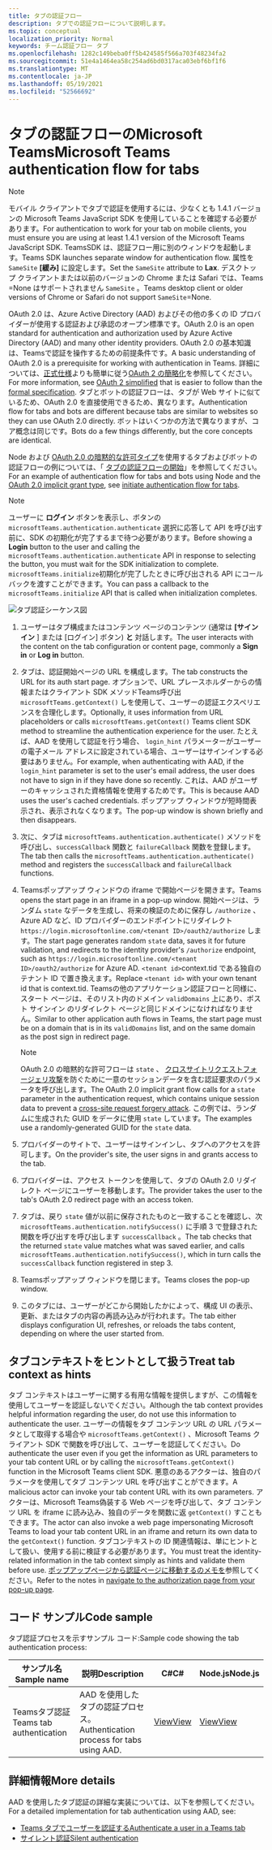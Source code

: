 ```yaml
---
title: タブの認証フロー
description: タブでの認証フローについて説明します。
ms.topic: conceptual
localization_priority: Normal
keywords: チーム認証フロー タブ
ms.openlocfilehash: 1282c149beba0ff5b424585f566a703f48234fa2
ms.sourcegitcommit: 51e4a1464ea58c254ad6bd0317aca03ebf6bf1f6
ms.translationtype: MT
ms.contentlocale: ja-JP
ms.lasthandoff: 05/19/2021
ms.locfileid: "52566692"
---
```

# <a name="microsoft-teams-authentication-flow-for-tabs"></a><span data-ttu-id="a8e8b-104">タブの認証フローのMicrosoft Teams</span><span class="sxs-lookup"><span data-stu-id="a8e8b-104">Microsoft Teams authentication flow for tabs</span></span>

> [!NOTE]
> <span data-ttu-id="a8e8b-105">モバイル クライアントでタブで認証を使用するには、少なくとも 1.4.1 バージョンの Microsoft Teams JavaScript SDK を使用していることを確認する必要があります。</span><span class="sxs-lookup"><span data-stu-id="a8e8b-105">For authentication to work for your tab on mobile clients, you must ensure you are using at least 1.4.1 version of the Microsoft Teams JavaScript SDK.</span></span>
> <span data-ttu-id="a8e8b-106">TeamsSDK は、認証フロー用に別のウィンドウを起動します。</span><span class="sxs-lookup"><span data-stu-id="a8e8b-106">Teams SDK launches separate window for authentication flow.</span></span> <span data-ttu-id="a8e8b-107">属性を `SameSite` **[緩み]** に設定します。</span><span class="sxs-lookup"><span data-stu-id="a8e8b-107">Set the `SameSite` attribute to **Lax**.</span></span> <span data-ttu-id="a8e8b-108">デスクトップ クライアントまたは以前のバージョンの Chrome または Safari では、Teams =None はサポートされません `SameSite` 。</span><span class="sxs-lookup"><span data-stu-id="a8e8b-108">Teams desktop client or older versions of Chrome or Safari do not support `SameSite`=None.</span></span>

<span data-ttu-id="a8e8b-109">OAuth 2.0 は、Azure Active Directory (AAD) およびその他の多くの ID プロバイダーが使用する認証および承認のオープン標準です。</span><span class="sxs-lookup"><span data-stu-id="a8e8b-109">OAuth 2.0 is an open standard for authentication and authorization used by Azure Active Directory (AAD) and many other identity providers.</span></span> <span data-ttu-id="a8e8b-110">OAuth 2.0 の基本知識は、Teamsで認証を操作するための前提条件です。</span><span class="sxs-lookup"><span data-stu-id="a8e8b-110">A basic understanding of OAuth 2.0 is a prerequisite for working with authentication in Teams.</span></span> <span data-ttu-id="a8e8b-111">詳細については、[正式仕様](https://oauth.net/2/)よりも簡単に従う[OAuth 2 の簡略化](https://aaronparecki.com/oauth-2-simplified/)を参照してください。</span><span class="sxs-lookup"><span data-stu-id="a8e8b-111">For more information, see [OAuth 2 simplified](https://aaronparecki.com/oauth-2-simplified/) that is easier to follow than the [formal specification](https://oauth.net/2/).</span></span> <span data-ttu-id="a8e8b-112">タブとボットの認証フローは、タブが Web サイトに似ているため、OAuth 2.0 を直接使用できるため、異なります。</span><span class="sxs-lookup"><span data-stu-id="a8e8b-112">Authentication flow for tabs and bots are different because tabs are similar to websites so they can use OAuth 2.0 directly.</span></span> <span data-ttu-id="a8e8b-113">ボットはいくつかの方法で異なりますが、コア概念は同じです。</span><span class="sxs-lookup"><span data-stu-id="a8e8b-113">Bots do a few things differently, but the core concepts are identical.</span></span>

<span data-ttu-id="a8e8b-114">Node および [OAuth 2.0 の暗黙的な許可タイプ](https://oauth.net/2/grant-types/implicit/)を使用するタブおよびボットの認証フローの例については、「 [タブの認証フローの開始](~/tabs/how-to/authentication/auth-tab-aad.md#initiate-authentication-flow)」を参照してください。</span><span class="sxs-lookup"><span data-stu-id="a8e8b-114">For an example of authentication flow for tabs and bots using Node and the [OAuth 2.0 implicit grant type](https://oauth.net/2/grant-types/implicit/), see [initiate authentication flow for tabs](~/tabs/how-to/authentication/auth-tab-aad.md#initiate-authentication-flow).</span></span>

> [!NOTE]
> <span data-ttu-id="a8e8b-115">ユーザーに **ログイン** ボタンを表示し、ボタンの `microsoftTeams.authentication.authenticate` 選択に応答して API を呼び出す前に、SDK の初期化が完了するまで待つ必要があります。</span><span class="sxs-lookup"><span data-stu-id="a8e8b-115">Before showing a **Login** button to the user and calling the `microsoftTeams.authentication.authenticate` API in response to selecting the button, you must wait for the SDK initialization to complete.</span></span> <span data-ttu-id="a8e8b-116">`microsoftTeams.initialize`初期化が完了したときに呼び出される API にコールバックを渡すことができます。</span><span class="sxs-lookup"><span data-stu-id="a8e8b-116">You can pass a callback to the `microsoftTeams.initialize` API that is called when initialization completes.</span></span>

![タブ認証シーケンス図](~/assets/images/authentication/tab_auth_sequence_diagram.png)

1. <span data-ttu-id="a8e8b-118">ユーザーはタブ構成またはコンテンツ ページのコンテンツ (通常は **[サインイン** ] または [ログイン] ボタン) **と** 対話します。</span><span class="sxs-lookup"><span data-stu-id="a8e8b-118">The user interacts with the content on the tab configuration or content page, commonly a **Sign in** or **Log in** button.</span></span>
2. <span data-ttu-id="a8e8b-119">タブは、認証開始ページの URL を構成します。</span><span class="sxs-lookup"><span data-stu-id="a8e8b-119">The tab constructs the URL for its auth start page.</span></span> <span data-ttu-id="a8e8b-120">オプションで、URL プレースホルダーからの情報またはクライアント SDK メソッドTeams呼び出 `microsoftTeams.getContext()` しを使用して、ユーザーの認証エクスペリエンスを合理化します。</span><span class="sxs-lookup"><span data-stu-id="a8e8b-120">Optionally, it uses information from URL placeholders or calls `microsoftTeams.getContext()` Teams client SDK method to streamline the authentication experience for the user.</span></span> <span data-ttu-id="a8e8b-121">たとえば、AAD を使用して認証を行う場合、 `login_hint` パラメーターがユーザーの電子メール アドレスに設定されている場合、ユーザーはサインインする必要はありません。</span><span class="sxs-lookup"><span data-stu-id="a8e8b-121">For example, when authenticating with AAD, if the `login_hint` parameter is set to the user's email address, the user does not have to sign in if they have done so recently.</span></span> <span data-ttu-id="a8e8b-122">これは、AAD がユーザーのキャッシュされた資格情報を使用するためです。</span><span class="sxs-lookup"><span data-stu-id="a8e8b-122">This is because AAD uses the user's cached credentials.</span></span> <span data-ttu-id="a8e8b-123">ポップアップ ウィンドウが短時間表示され、表示されなくなります。</span><span class="sxs-lookup"><span data-stu-id="a8e8b-123">The pop-up window is shown briefly and then disappears.</span></span>
3. <span data-ttu-id="a8e8b-124">次に、タブは `microsoftTeams.authentication.authenticate()` メソッドを呼び出し、`successCallback` 関数と `failureCallback` 関数を登録します。</span><span class="sxs-lookup"><span data-stu-id="a8e8b-124">The tab then calls the `microsoftTeams.authentication.authenticate()` method and registers the `successCallback` and `failureCallback` functions.</span></span>
4. <span data-ttu-id="a8e8b-125">Teamsポップアップ ウィンドウの iframe で開始ページを開きます。</span><span class="sxs-lookup"><span data-stu-id="a8e8b-125">Teams opens the start page in an iframe in a pop-up window.</span></span> <span data-ttu-id="a8e8b-126">開始ページは、ランダム `state` なデータを生成し、将来の検証のために保存し `/authorize` 、Azure AD など、ID プロバイダーのエンドポイントにリダイレクト `https://login.microsoftonline.com/<tenant ID>/oauth2/authorize` します。</span><span class="sxs-lookup"><span data-stu-id="a8e8b-126">The start page generates random `state` data, saves it for future validation, and redirects to the identity provider's `/authorize` endpoint, such as `https://login.microsoftonline.com/<tenant ID>/oauth2/authorize` for Azure AD.</span></span> <span data-ttu-id="a8e8b-127">`<tenant id>`context.tid である独自のテナント ID で置き換えます。</span><span class="sxs-lookup"><span data-stu-id="a8e8b-127">Replace `<tenant id>` with your own tenant id that is context.tid.</span></span>
<span data-ttu-id="a8e8b-128">Teamsの他のアプリケーション認証フローと同様に、スタート ページは、そのリスト内のドメイン `validDomains` 上にあり、ポスト サインイン のリダイレクト ページと同じドメインになければなりません。</span><span class="sxs-lookup"><span data-stu-id="a8e8b-128">Similar to other application auth flows in Teams, the start page must be on a domain that is in its `validDomains` list, and on the same domain as the post sign in redirect page.</span></span>

    > [!NOTE]
    > <span data-ttu-id="a8e8b-129">OAuth 2.0 の暗黙的な許可フローは `state` 、 [クロスサイトリクエストフォージェリ攻撃](https://en.wikipedia.org/wiki/Cross-site_request_forgery)を防ぐために一意のセッションデータを含む認証要求のパラメータを呼び出します。</span><span class="sxs-lookup"><span data-stu-id="a8e8b-129">The OAuth 2.0 implicit grant flow calls for a `state` parameter in the authentication request, which contains unique session data to prevent a [cross-site request forgery attack](https://en.wikipedia.org/wiki/Cross-site_request_forgery).</span></span> <span data-ttu-id="a8e8b-130">この例では、ランダムに生成された GUID をデータに使用 `state` しています。</span><span class="sxs-lookup"><span data-stu-id="a8e8b-130">The examples use a randomly-generated GUID for the `state` data.</span></span>

5. <span data-ttu-id="a8e8b-131">プロバイダーのサイトで、ユーザーはサインインし、タブへのアクセスを許可します。</span><span class="sxs-lookup"><span data-stu-id="a8e8b-131">On the provider's site, the user signs in and grants access to the tab.</span></span>
6. <span data-ttu-id="a8e8b-132">プロバイダーは、アクセス トークンを使用して、タブの OAuth 2.0 リダイレクト ページにユーザーを移動します。</span><span class="sxs-lookup"><span data-stu-id="a8e8b-132">The provider takes the user to the tab's OAuth 2.0 redirect page with an access token.</span></span>
7. <span data-ttu-id="a8e8b-133">タブは、戻り `state` 値が以前に保存されたものと一致することを確認し、次 `microsoftTeams.authentication.notifySuccess()` に手順 3 で登録された関数を呼び出すを呼び出します `successCallback` 。</span><span class="sxs-lookup"><span data-stu-id="a8e8b-133">The tab checks that the returned `state` value matches what was saved earlier, and calls `microsoftTeams.authentication.notifySuccess()`, which in turn calls the `successCallback` function registered in step 3.</span></span>
8. <span data-ttu-id="a8e8b-134">Teamsポップアップ ウィンドウを閉じます。</span><span class="sxs-lookup"><span data-stu-id="a8e8b-134">Teams closes the pop-up window.</span></span>
9. <span data-ttu-id="a8e8b-135">このタブには、ユーザーがどこから開始したかによって、構成 UI の表示、更新、またはタブの内容の再読み込みが行われます。</span><span class="sxs-lookup"><span data-stu-id="a8e8b-135">The tab either displays configuration UI, refreshes, or reloads the tabs content, depending on where the user started from.</span></span>

## <a name="treat-tab-context-as-hints"></a><span data-ttu-id="a8e8b-136">タブコンテキストをヒントとして扱う</span><span class="sxs-lookup"><span data-stu-id="a8e8b-136">Treat tab context as hints</span></span>

<span data-ttu-id="a8e8b-137">タブ コンテキストはユーザーに関する有用な情報を提供しますが、この情報を使用してユーザーを認証しないでください。</span><span class="sxs-lookup"><span data-stu-id="a8e8b-137">Although the tab context provides helpful information regarding the user, do not use this information to authenticate the user.</span></span> <span data-ttu-id="a8e8b-138">ユーザーの情報をタブ コンテンツ URL の URL パラメータとして取得する場合や `microsoftTeams.getContext()` 、Microsoft Teams クライアント SDK で関数を呼び出して、ユーザーを認証してください。</span><span class="sxs-lookup"><span data-stu-id="a8e8b-138">Do authenticate the user even if you get the information as URL parameters to your tab content URL or by calling the `microsoftTeams.getContext()` function in the Microsoft Teams client SDK.</span></span> <span data-ttu-id="a8e8b-139">悪意のあるアクターは、独自のパラメータを使用してタブ コンテンツ URL を呼び出すことができます。</span><span class="sxs-lookup"><span data-stu-id="a8e8b-139">A malicious actor can invoke your tab content URL with its own parameters.</span></span> <span data-ttu-id="a8e8b-140">アクターは、Microsoft Teams偽装する Web ページを呼び出して、タブ コンテンツ URL を iframe に読み込み、独自のデータを関数に返 `getContext()` すこともできます。</span><span class="sxs-lookup"><span data-stu-id="a8e8b-140">The actor can also invoke a web page impersonating Microsoft Teams to load your tab content URL in an iframe and return its own data to the `getContext()` function.</span></span> <span data-ttu-id="a8e8b-141">タブコンテキストの ID 関連情報は、単にヒントとして扱い、使用する前に検証する必要があります。</span><span class="sxs-lookup"><span data-stu-id="a8e8b-141">You must treat the identity-related information in the tab context simply as hints and validate them before use.</span></span> <span data-ttu-id="a8e8b-142">[ポップアップページから認証ページに移動するのメモを](~/tabs/how-to/authentication/auth-tab-aad.md#navigate-to-the-authorization-page-from-your-popup-page)参照してください。</span><span class="sxs-lookup"><span data-stu-id="a8e8b-142">Refer to the notes in [navigate to the authorization page from your pop-up page](~/tabs/how-to/authentication/auth-tab-aad.md#navigate-to-the-authorization-page-from-your-popup-page).</span></span>

## <a name="code-sample"></a><span data-ttu-id="a8e8b-143">コード サンプル</span><span class="sxs-lookup"><span data-stu-id="a8e8b-143">Code sample</span></span>

<span data-ttu-id="a8e8b-144">タブ認証プロセスを示すサンプル コード:</span><span class="sxs-lookup"><span data-stu-id="a8e8b-144">Sample code showing the tab authentication process:</span></span>

| <span data-ttu-id="a8e8b-145">**サンプル名**</span><span class="sxs-lookup"><span data-stu-id="a8e8b-145">**Sample name**</span></span> | <span data-ttu-id="a8e8b-146">**説明**</span><span class="sxs-lookup"><span data-stu-id="a8e8b-146">**Description**</span></span> | <span data-ttu-id="a8e8b-147">**C#**</span><span class="sxs-lookup"><span data-stu-id="a8e8b-147">**C#**</span></span> | <span data-ttu-id="a8e8b-148">**Node.js**</span><span class="sxs-lookup"><span data-stu-id="a8e8b-148">**Node.js**</span></span> |
|-----------------|-----------------|-------------|------------|
| <span data-ttu-id="a8e8b-149">Teamsタブ認証</span><span class="sxs-lookup"><span data-stu-id="a8e8b-149">Teams tab authentication</span></span> | <span data-ttu-id="a8e8b-150">AAD を使用したタブの認証プロセス。</span><span class="sxs-lookup"><span data-stu-id="a8e8b-150">Authentication process for tabs using AAD.</span></span> | [<span data-ttu-id="a8e8b-151">View</span><span class="sxs-lookup"><span data-stu-id="a8e8b-151">View</span></span>](https://github.com/OfficeDev/Microsoft-Teams-Samples/tree/main/samples/app-complete-sample/csharp) | [<span data-ttu-id="a8e8b-152">View</span><span class="sxs-lookup"><span data-stu-id="a8e8b-152">View</span></span>](https://github.com/OfficeDev/Microsoft-Teams-Samples/tree/main/samples/app-complete-sample/nodejs) |

## <a name="more-details"></a><span data-ttu-id="a8e8b-153">詳細情報</span><span class="sxs-lookup"><span data-stu-id="a8e8b-153">More details</span></span>

<span data-ttu-id="a8e8b-154">AAD を使用したタブ認証の詳細な実装については、以下を参照してください。</span><span class="sxs-lookup"><span data-stu-id="a8e8b-154">For a detailed implementation for tab authentication using AAD, see:</span></span>

* [<span data-ttu-id="a8e8b-155">Teams タブでユーザーを認証する</span><span class="sxs-lookup"><span data-stu-id="a8e8b-155">Authenticate a user in a Teams tab</span></span>](~/tabs/how-to/authentication/auth-tab-AAD.md)
* [<span data-ttu-id="a8e8b-156">サイレント認証</span><span class="sxs-lookup"><span data-stu-id="a8e8b-156">Silent authentication</span></span>](~/tabs/how-to/authentication/auth-silent-AAD.md)
